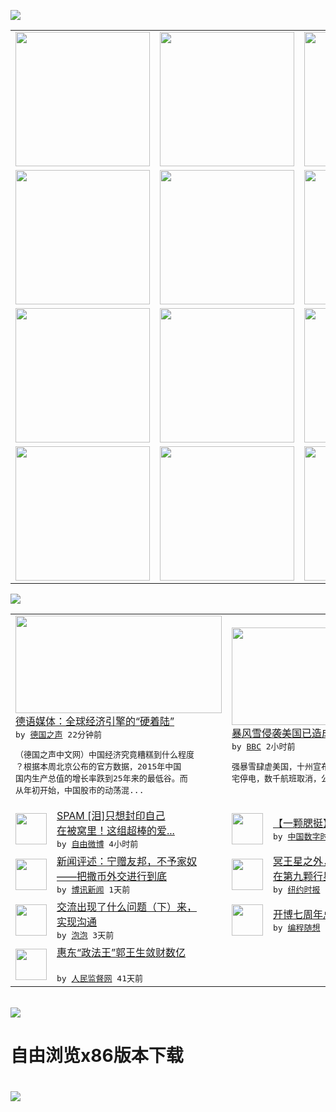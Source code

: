 

<a href="https://github.com/greatfire/z/raw/master/FreeBrowser.apk"><img src="https://raw.githubusercontent.com/greatfire/wiki/master/x/header.png" /></a><table><tr><td width="262" align="center" valign="center"><a href="https://github.com/greatfire/wiki/wiki/nyt" title="纽约时报中文网 国际纵览"><img src="https://raw.githubusercontent.com/greatfire/wiki/master/x/nyt_flag.png" width="215"/></a></td><td width="262" align="center" valign="center"><a href="https://github.com/greatfire/wiki/wiki/dw" title=""><img src="https://raw.githubusercontent.com/greatfire/wiki/master/x/dw_flag.png" width="215"/></a></td><td width="262" align="center" valign="center"><a href="https://github.com/greatfire/wiki/wiki/rmjd" title=""><img src="https://raw.githubusercontent.com/greatfire/wiki/master/x/rmjd_flag.png" width="215"/></a></td></tr><tr><td width="262" align="center" valign="center"><a href="https://github.com/paopaonetizen/website" title="泡泡 - 未经审查的互联网信息"><img src="https://raw.githubusercontent.com/greatfire/wiki/master/x/pp_flag.png" width="215"/></a></td><td width="262" align="center" valign="center"><a href="https://github.com/getlantern/mirror" title="以及自由微博和GreatFire.org官方中文论坛"><img src="https://raw.githubusercontent.com/greatfire/wiki/master/x/lantern_flag.png" width="215"/></a></td><td width="262" align="center" valign="center"><a href="https://github.com/cdtmirrors/m/" title=""><img src="https://raw.githubusercontent.com/greatfire/wiki/master/x/cdt_flag.png" width="215"/></a></td></tr><tr><td width="262" align="center" valign="center"><a href="https://github.com/program-think/blog" title="编程随想的博客"><img src="https://raw.githubusercontent.com/greatfire/wiki/master/x/pt_flag.png" width="215"/></a></td><td width="262" align="center" valign="center"><a href="https://github.com/greatfire/wiki/wiki/bbc" title=""><img src="https://raw.githubusercontent.com/greatfire/wiki/master/x/bbc_flag.png" width="215"/></a></td><td width="262" align="center" valign="center"><a href="https://github.com/freeweibo/s" title="自由微博 - 匿名和不受屏蔽的新浪微博搜索"><img src="https://raw.githubusercontent.com/greatfire/wiki/master/x/fw_flag.png" width="215"/></a></td></tr><tr><td width="262" align="center" valign="center"><a href="https://github.com/greatfire/wiki/wiki/google" title=""><img src="https://raw.githubusercontent.com/greatfire/wiki/master/x/google_flag.png" width="215"/></a></td><td width="262" align="center" valign="center"><a href="https://github.com/bxnews/boxun" title=""><img src="https://raw.githubusercontent.com/greatfire/wiki/master/x/bx_flag.png" width="215"/></a></td><td width="262" align="center" valign="center"><a href="https://github.com/greatfire/wiki/wiki/open-source" title="欢迎访问GreatFire.org开发者项目网站"><img src="https://raw.githubusercontent.com/greatfire/wiki/master/x/open-source_flag.png" width="215"/></a></td></tr></table><img src="https://raw.githubusercontent.com/greatfire/wiki/master/x/newsfeed text.png" /><table cols="4"><tr><td colspan="2" width="380"><a href="http://dw.com/p/1HivS?maca=chi-GK-text-greatfire-all-chinese-15625-xml-mrss"><img src="http://www.dw.com/image/0,,18956937_302,00.jpg" width="330" height="156"/></a></br><a href="http://dw.com/p/1HivS?maca=chi-GK-text-greatfire-all-chinese-15625-xml-mrss">德语媒体：全球经济引擎的“硬着陆”</a></br><kbd> by <a href="http://dw.de">德国之声</a> 22分钟前 </kbd></br><pre>（德国之声中文网）中国经济究竟糟糕到什么程度<br/>？根据本周北京公布的官方数据，2015年中国<br/>国内生产总值的增长率跌到25年来的最低谷。而<br/>从年初开始，中国股市的动荡混...</pre></td><td colspan="2" width="380"><a href="http://www.bbc.com/zhongwen/simp/world/2016/01/160123_us_snow_update"><img src="http://a.files.bbci.co.uk/worldservice/live/assets/images/2016/01/23/160123140508_washington_snow_144x81_reuters_nocredit.jpg" width="330" height="156"/></a></br><a href="http://www.bbc.com/zhongwen/simp/world/2016/01/160123_us_snow_update">暴风雪侵袭美国已造成9人丧生</a></br><kbd> by <a href="http://www.bbc.co.uk/zhongwen/simp">BBC</a> 2小时前 </kbd></br><pre>强暴雪肆虐美国，十州宣布紧急状态，成千上万住<br/>宅停电，数千航班取消，公路铁路瘫痪。</pre></td></tr><tr><td><img src="https://raw.githubusercontent.com/greatfire/wiki/master/x/fw_logo.png" width="50" height="50"/></td><td width="280"><a href="https://freeweibo.com/weibo/3934545512884585">SPAM [泪]只想封印自己<br/>在被窝里！这组超棒的爱...</a></br><kbd> by <a href="https://freeweibo.com/">自由微博</a> 4小时前 </kbd></td><td><img src="http://chinadigitaltimes.net/chinese/files/2016/01/mmexport1453532849130.jpg" width="50" height="50"/></td><td width="280"><a href="http://feedproxy.google.com/~r/chinadigitaltimes/main-page/~3/PoRVdztgpJ0/">【一颗腮挺】邝飚：赵氏春晚</a></br><kbd> by <a href="http://chinadigitaltimes.net/chinese/">中国数字时代</a> 8小时前 </kbd></td></tr><tr><td><img src="http://www.boxun.com/news/images/2016/01/201601230505pubvp1.jpg" width="50" height="50"/></td><td width="280"><a href="http://www.boxun.com/news/gb/pubvp/2016/01/201601230505.shtml">新闻评述：宁赠友邦，不予家奴<br/>――把撒币外交进行到底</a></br><kbd> by <a href="http://www.boxun.com">博讯新闻</a> 1天前 </kbd></td><td><img src="http://static01.nyt.com/images/2016/01/21/science/21PLANET/21PLANET-articleLarge-v2.jpg" width="50" height="50"/></td><td width="280"><a href="https://d3qlz4p8smvoli.cloudfront.net/science/20160121/c21planet/">冥王星之外，太阳系可能真的存<br/>在第九颗行星</a></br><kbd> by <a href="http://m.cn.nytimes.com/">纽约时报</a> 2天前 </kbd></td></tr><tr><td><img src="https://pao-pao.net/sites/pao-pao.net/files/styles/large/public/xia_pian_wen_zhong_tu_.jpeg?itok=F14feMFc" width="50" height="50"/></td><td width="280"><a href="https://pao-pao.net/article/663">交流出现了什么问题（下）来，<br/>实现沟通</a></br><kbd> by <a href="https://pao-pao.net">泡泡</a> 3天前 </kbd></td><td><img src="https://raw.githubusercontent.com/greatfire/wiki/master/x/pt_logo.png" width="50" height="50"/></td><td width="280"><a href="http://feedproxy.google.com/~r/programthink/~3/6a5j85a9zeM/seven-years-blogging.html">开博七周年总结，博文分类汇总</a></br><kbd> by <a href="http://program-think.blogspot.com">编程随想</a> 7天前 </kbd></td></tr><tr><td><img src="http://www.rmjdw.com/uploads/151213/3-151213135J1423.jpg" width="50" height="50"/></td><td width="280"><a href="http://www.rmjdw.com//tebiebaodao/20151213/15247.html">惠东“政法王”郭王生敛财数亿<br/> </a></br><kbd> by <a href="http://www.rmjdw.com/">人民监督网</a> 41天前 </kbd></td></table></br><a href="https://github.com/greatfire/z/raw/master/FreeBrowser.apk"><img src="https://raw.githubusercontent.com/greatfire/wiki/master/x/download app.png" /></a><h1>自由浏览x86版本下载<h1><a href="https://github.com/greatfire/z/raw/master/FreeBrowser-x86.apk"><img src="https://raw.githubusercontent.com/greatfire/images/master/fb86.qr.png" /></a>